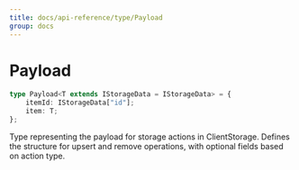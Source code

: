 ```yaml
---
title: docs/api-reference/type/Payload
group: docs
---
```


# Payload

```ts
type Payload<T extends IStorageData = IStorageData> = {
    itemId: IStorageData["id"];
    item: T;
};
```

Type representing the payload for storage actions in ClientStorage.
Defines the structure for upsert and remove operations, with optional fields based on action type.
